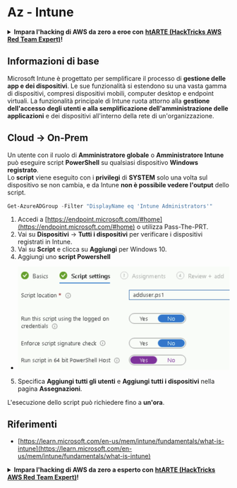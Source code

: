 # Az - Intune

<details>

<summary><strong>Impara l'hacking di AWS da zero a eroe con</strong> <a href="https://training.hacktricks.xyz/courses/arte"><strong>htARTE (HackTricks AWS Red Team Expert)</strong></a><strong>!</strong></summary>

Altri modi per supportare HackTricks:

* Se vuoi vedere la tua **azienda pubblicizzata in HackTricks** o **scaricare HackTricks in PDF** Controlla i [**PIANI DI ABBONAMENTO**](https://github.com/sponsors/carlospolop)!
* Ottieni il [**merchandising ufficiale di PEASS & HackTricks**](https://peass.creator-spring.com)
* Scopri [**The PEASS Family**](https://opensea.io/collection/the-peass-family), la nostra collezione di [**NFT esclusivi**](https://opensea.io/collection/the-peass-family)
* **Unisciti al** 💬 [**gruppo Discord**](https://discord.gg/hRep4RUj7f) o al [**gruppo telegram**](https://t.me/peass) o **seguici** su **Twitter** 🐦 [**@hacktricks_live**](https://twitter.com/hacktricks_live)**.**
* **Condividi i tuoi trucchi di hacking inviando PR ai** [**HackTricks**](https://github.com/carlospolop/hacktricks) e [**HackTricks Cloud**](https://github.com/carlospolop/hacktricks-cloud) github repos.

</details>

## Informazioni di base

Microsoft Intune è progettato per semplificare il processo di **gestione delle app e dei dispositivi**. Le sue funzionalità si estendono su una vasta gamma di dispositivi, compresi dispositivi mobili, computer desktop e endpoint virtuali. La funzionalità principale di Intune ruota attorno alla **gestione dell'accesso degli utenti e alla semplificazione dell'amministrazione delle applicazioni** e dei dispositivi all'interno della rete di un'organizzazione.

## Cloud -> On-Prem

Un utente con il ruolo di **Amministratore globale** o **Amministratore Intune** può eseguire script **PowerShell** su qualsiasi dispositivo **Windows registrato**.\
Lo **script** viene eseguito con i **privilegi** di **SYSTEM** solo una volta sul dispositivo se non cambia, e da Intune **non è possibile vedere l'output** dello script.
```powershell
Get-AzureADGroup -Filter "DisplayName eq 'Intune Administrators'"
```
1. Accedi a [https://endpoint.microsoft.com/#home](https://endpoint.microsoft.com/#home) o utilizza Pass-The-PRT.
2. Vai su **Dispositivi** -> **Tutti i dispositivi** per verificare i dispositivi registrati in Intune.
3. Vai su **Script** e clicca su **Aggiungi** per Windows 10.
4. Aggiungi uno **script Powershell**
* ![](<../../.gitbook/assets/image (2) (1) (2) (2) (1).png>)
5. Specifica **Aggiungi tutti gli utenti** e **Aggiungi tutti i dispositivi** nella pagina **Assegnazioni**.

L'esecuzione dello script può richiedere fino a **un'ora**.

## Riferimenti

* [https://learn.microsoft.com/en-us/mem/intune/fundamentals/what-is-intune](https://learn.microsoft.com/en-us/mem/intune/fundamentals/what-is-intune)

<details>

<summary><strong>Impara l'hacking di AWS da zero a esperto con</strong> <a href="https://training.hacktricks.xyz/courses/arte"><strong>htARTE (HackTricks AWS Red Team Expert)</strong></a><strong>!</strong></summary>

Altri modi per supportare HackTricks:

* Se vuoi vedere la tua **azienda pubblicizzata su HackTricks** o **scaricare HackTricks in PDF**, controlla i [**PACCHETTI DI ABBONAMENTO**](https://github.com/sponsors/carlospolop)!
* Ottieni il [**merchandising ufficiale di PEASS & HackTricks**](https://peass.creator-spring.com)
* Scopri [**The PEASS Family**](https://opensea.io/collection/the-peass-family), la nostra collezione di esclusive [**NFT**](https://opensea.io/collection/the-peass-family)
* **Unisciti al** 💬 [**gruppo Discord**](https://discord.gg/hRep4RUj7f) o al [**gruppo Telegram**](https://t.me/peass) o **seguici** su **Twitter** 🐦 [**@hacktricks_live**](https://twitter.com/hacktricks_live)**.**
* **Condividi i tuoi trucchi di hacking inviando PR ai repository di** [**HackTricks**](https://github.com/carlospolop/hacktricks) e [**HackTricks Cloud**](https://github.com/carlospolop/hacktricks-cloud) github.

</details>
